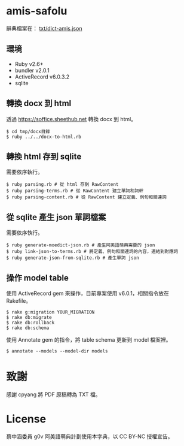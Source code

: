 # amis-safolu

辭典檔案在： [txt/dict-amis.json](https://github.com/miaoski/amis-safolu/blob/master/txt/dict-amis.json)

## 環境

* Ruby v2.6+
* bundler v2.0.1
* ActiveRecord v6.0.3.2
* sqlite

## 轉換 docx 到 html

透過 https://soffice.sheethub.net 轉換 docx 到 html。

```
$ cd tmp/docx目錄
$ ruby ../../docx-to-html.rb
```

## 轉換 html 存到 sqlite

需要依序執行。

```
$ ruby parsing.rb # 從 html 存到 RawContent
$ ruby parsing-terms.rb # 從 RawContent 建立單詞和詞幹
$ ruby parsing-content.rb # 從 RawContent 建立定義、例句和關連詞
```

## 從 sqlite 產生 json 單詞檔案

需要依序執行。

```
$ ruby generate-moedict-json.rb # 產生阿美語萌典需要的 json
$ ruby link-json-to-terms.rb # 將定義、例句和關連詞的內容，連結到對應詞
$ ruby generate-json-from-sqlite.rb # 產生單詞 json
```

## 操作 model table

使用 ActiveRecord gem 來操作，目前專案使用 v6.0.1，相關指令放在 Rakefile。

```
$ rake g:migration YOUR_MIGRATION
$ rake db:migrate
$ rake db:rollback
$ rake db:schema
```

使用 Annotate gem 的指令，將 table schema 更新到 model 檔案裡。

```
$ annotate --models --model-dir models
```

# 致謝

感謝 cpyang 將 PDF 原稿轉為 TXT 檔。

# License

蔡中涵委員 g0v 阿美語萌典計劃使用本字典，以 CC BY-NC 授權宣告。
